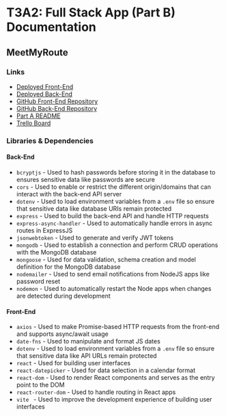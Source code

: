 # T3A2: Full Stack App (Part B) Documentation

## MeetMyRoute

### Links

* [Deployed Front-End]()  
* [Deployed Back-End]()
* [GitHub Front-End Repository](https://github.com/MeetMyRoute/T3A2-FullStackApp-PartB-FrontEnd)  
* [GitHub Back-End Repository](https://github.com/MeetMyRoute/T3A2-FullStackApp-PartB-BackEnd)
* [Part A README](https://github.com/MeetMyRoute/T3A2-FullStackApp-PartA)  
* [Trello Board](https://trello.com/b/ay0VQxw7/t3a2-full-stack-app)  

### Libraries & Dependencies

#### Back-End

* `bcryptjs` - Used to hash passwords before storing it in the database to ensures sensitive data like passwords are secure
* `cors` - Used to enable or restrict the different origin/domains that can interact with the back-end API server
* `dotenv` - Used to load environment variables from a `.env` file so ensure that sensitive data like database URIs remain protected
* `express` - Used to build the back-end API and handle HTTP requests
* `express-async-handler` - Used to automatically handle errors in async routes in ExpressJS
* `jsonwebtoken` - Used to generate and verify JWT tokens
* `mongodb` - Used to establish a connection and perform CRUD operations with the MongoDB database
* `mongoose` - Used for data validation, schema creation and model definition for the MongoDB database
* `nodemailer` - Used to send email notifications from NodeJS apps like password reset
* `nodemon` - Used to automatically restart the Node apps when changes are detected during development

#### Front-End

* `axios` - Used to make Promise-based HTTP requests from the front-end and supports async/await usage
* `date-fns` - Used to manipulate and format JS dates
* `dotenv` - Used to load environment variables from a `.env` file so ensure that sensitive data like API URLs remain protected
* `react` - Used for building user interfaces
* `react-datepicker` - Used for data selection in a calendar format
* `react-dom` - Used to render React components and serves as the entry point to the DOM
* `react-router-dom` - Used to handle routing in React apps
* `vite ` - Used to improve the development experience of building user interfaces